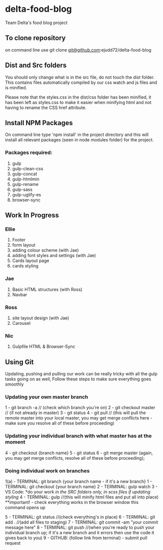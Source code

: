 # delta-food-blog
Team Delta's food blog project

## To clone repository
 on command line use git clone git@github.com:ejudd72/delta-food-blog 


## Dist and Src folders
You should only change what is in the src file, do not touch the dist folder. This contains files automatically compiled by our css watch and js files and is minified. 

Please note that the styles.css in the dist/css folder has been minified, it has been left as styles.css to make it easier when minifying html and not having to rename the CSS href attribute.


## Install NPM Packages
On command line type 'npm install' in the project directory and this will install all relevant packages (seen in node modules folder) for the project.

### Packages required:
1. gulp
2. gulp-clean-css
3. gulp-concat
4. gulp-htmlmin
5. gulp-rename
6. gulp-sass
7. gulp-uglify-es
8. browser-sync

## Work In Progress
### Ellie
1. Footer
2. form layout 
3. adding colour scheme (with Jae)
4. adding font styles and settings (with Jae)
5. Cards layout page
6. cards styling

### Jae
1. Basic HTML structures (with Ross)
2. Navbar 

### Ross
1. site layout design (with Jae)
2. Carousel 

### Nic
1. Gulpfile HTML & Browser-Sync

## Using Git
Updating, pushing and pulling our work can be really tricky with all the gulp tasks going on as well, Follow these steps to make sure everything goes smoothly

### Updating your own master branch 
1 - git branch -a // (check which branch you're on)
2 - git checkout master // (if not already in master)
3 - git status
4 - git pull // (this will pull the remote master into your local master, you may get merge conflicts here - make sure you resolve all of these before proceeding)

### Updating your individual branch with what master has at the moment
4 - git checkout {branch name}
5 - git status 
6 - git merge master (again, you may get merge conflicts, resolve all of these before proceeding);

### Doing individual work on branches
1(a) - TERMINAL: git branch {your branch name - if it's a new branch}
1 - TERMINAL: git checkout {your branch name}
2 - TERMINAL: gulp watch
3 - VS Code: *do your work *in the SRC folders only, in scss files if updating styling* 
4 - TERMINAL: gulp //(this will minify html files and put all into place) **important! - check everything works in the browser window this command opens up

5 - TERMINAL: git status //(check everything's in place)
6 - TERMINAL: git add . //(add all files to staging)
7 - TERMINAL: git commit -am "your commit message here"
8 - TERMINAL: git push //(when you're ready to push your individual branch up; if it's a new branch and it errors then use the code it gives back to you)
9 - GITHUB: (follow link from terminal) - submit pull request 


